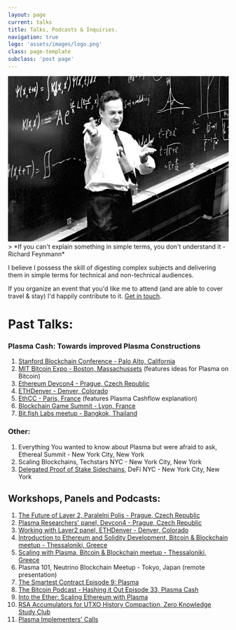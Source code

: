 ```yaml
---
layout: page
current: talks
title: Talks, Podcasts & Inquiries.
navigation: true
logo: 'assets/images/logo.png'
class: page-template
subclass: 'post page'
---
```


<img src="../assets/images/feynmann.jpg" alt="drawing" width="600"/>
> *If you can't explain something in simple terms, you don't understand it - Richard Feynmann*

I believe I possess the skill of digesting complex subjects and delivering them in simple terms for technical and non-technical audiences.

If you organize an event that you'd like me to attend (and are able to cover travel & stay) I'd happily contribute to it. [Get in touch](mailto:me@gakonst.com).

# Past Talks:

### Plasma Cash: Towards improved Plasma Constructions 
1. [Stanford Blockchain Conference - Palo Alto, California](https://youtu.be/9nD1elfVshc)
2. [MIT Bitcoin Expo - Boston, Massachussets](https://youtu.be/ZQg_IckcvNI) (features ideas for Plasma on Bitcoin)
3. [Ethereum Devcon4 - Prague, Czech Republic](https://slideslive.com/38911960/plasma-cash-towards-improved-plasma-constructions)
4. [ETHDenver - Denver, Colorado](https://www.youtube.com/watch?v=lSZp9zKh418)
5. [EthCC - Paris, France](https://youtu.be/i_3tuT82MWo) (features Plasma Cashflow explanation)
6. [Blockchain Game Summit - Lyon, France](https://www.youtube.com/watch?v=mKMMohb_FVU)
7. [Bit.fish Labs meetup - Bangkok, Thailand](https://youtu.be/2-9oGP0swAs)

### Other:
1. Everything You wanted to know about Plasma but were afraid to ask, Ethereal Summit - New York City, New York
2. Scaling Blockchains, Techstars NYC - New York City, New York
3. [Delegated Proof of Stake Sidechains](https://www.meetup.com/DeFiNYC/events/259495486/), DeFi NYC - New York City, New York



## Workshops, Panels and Podcasts:
1. [The Future of Layer 2, Paralelni Polis - Prague, Czech Republic](https://www.youtube.com/watch?v=Akl70GiUcl8&feature=youtu.be&t=2776)
2. [Plasma Researchers' panel, Devcon4 - Prague, Czech Republic](https://slideslive.com/38911962/plasma-implementers-call-live)
3. [Working with Layer2 panel, ETHDenver - Denver, Colorado](https://www.youtube.com/watch?v=l1EL_nKpkKA)
5. [Introduction to Ethereum and Solidity Development, Bitcoin & Blockchain meetup - Thessaloniki, Greece](https://www.meetup.com/BlockchainGreece-1/events/247215219/)
6. [Scaling with Plasma, Bitcoin & Blockchain meetup - Thessaloniki, Greece](https://www.meetup.com/BlockchainGreece-1/events/255022053/)
7. Plasma 101, Neutrino Blockchain Meetup - Tokyo, Japan (remote presentation)
8. [The Smartest Contract Episode 9: Plasma](https://www.thesmartestcontract.com/9)
9. [The Bitcoin Podcast - Hashing it Out Episode 33, Plasma Cash](https://thebitcoinpodcast.com/hashing-it-out-33/)
10. [Into the Ether: Scaling Ethereum with Plasma](https://podcast.ethhub.io/scaling-ethereum-with-plasma-georgios-konstantopoulos-of-loom)
11. [RSA Accumulators for UTXO History Compaction, Zero Knowledge Study Club](https://youtu.be/tqqsbsAHJzs)
12. [Plasma Implementers' Calls](https://www.youtube.com/channel/UCG2MeKuKDJRK4gFNk-dQuZQ/videos)
